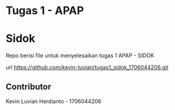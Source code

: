 # Tugas 1 - APAP

# Sidok
Repo berisi file untuk menyelesaikan tugas 1 APAP - SIDOK

url https://github.com/kevin-luvian/tugas1_sidok_1706044206.git

## Contributor
Kevin Luvian Herdianto - 1706044206 
